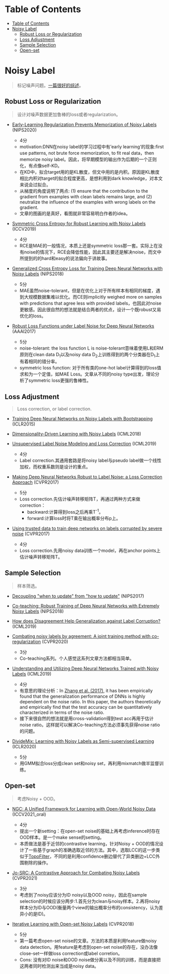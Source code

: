 # Table of Contents

- [Table of Contents](#table-of-contents)
- [Noisy Label](#noisy-label)
  - [Robust Loss or Regularization](#robust-loss-or-regularization)
  - [Loss Adjustment](#loss-adjustment)
  - [Sample Selection](#sample-selection)
  - [Open-set](#open-set)


# Noisy Label

> 标记噪声问题。[一篇很好的综述](https://arxiv.org/abs/2007.08199)。

## Robust Loss or Regularization

> 设计对噪声数据更加鲁棒的loss或者regularization。
  
- [Early-Learning Regularization Prevents Memorization of Noisy Labels](https://arxiv.org/abs/2007.00151) (NIPS2020)
    - 4分
    - motivation:DNN在noisy label的学习过程中有’early learning‘的现象:first use patterns, not brute force memorization, to fit real data，then memorize noisy label。因此，将早期模型的输出作为后期的一个正则化，有点像self-KD。
    - 在KD中，拟合target用的是KL散度，但文中用的是内积。原因是KL散度相比内积对target的拟合程度更高，是想利用到dark knowledge，对本文来说会过拟合。
    - 从梯度的角度说明了两点: (1) ensure that the contribution to the gradient from examples with clean labels remains large, and (2) neutralize the influence of the examples with wrong labels on the gradient.
    - 文章的图画的是真好，看图就非常容易明白作者的idea。

- [Symmetric Cross Entropy for Robust Learning with Noisy Labels](https://arxiv.org/abs/1908.06112) (ICCV2019)
    - 4分
    - RCE是MAE的一般情况，本质上还是symmetric loss那一套。实际上在没有noise的情况下，RCE会降低性能，因此其主要还是解决noise，而文中所提到的的hard和easy的说法偏向于讲故事。

- [Generalized Cross Entropy Loss for Training Deep Neural Networks with Noisy Labels](https://arxiv.org/abs/1805.07836) (NIPS2018)
    - 5分
    - MAE虽然noise-tolerant，但是在优化上对于所有样本有相同的梯度，遇到大规模数据集难以优化。而CE则implicitly weighed more on samples with predictions that agree less with provided labels，也因此对noise更敏感。因此很自然的想法就是结合两者的优点，设计一个既robust又易优化的loss。

- [Robust Loss Functions under Label Noise for Deep Neural Networks](https://arxiv.org/abs/1712.09482) (AAAI2017)
    - 5分
    - noise-tolerant: the loss function L is noise-tolerant意味着使用L和ERM原则在clean data D<sub>1</sub>以及noisy data D<sub>2</sub>上训练得到的两个分类器在D<sub>1</sub>上有着相同的错分率。
    - symmetric loss function: 对于所有类的one-hot label计算得到的loss值求和为一个定值，如MAE Loss。文章从不同的noisy type出发，理论分析了symmetric loss更强的鲁棒性。


## Loss Adjustment

> Loss correction, or label correction.

- [Training Deep Neural Networks on Noisy Labels with Bootstrapping](https://arxiv.org/abs/1412.6596) (ICLR2015)
- [Dimensionality-Driven Learning with Noisy Labels](https://arxiv.org/abs/1806.02612) (ICML2018)
- [Unsupervised Label Noise Modeling and Loss Correction](https://arxiv.org/abs/1904.11238) (ICML2019)
    - 4分
    - Label correction.其通用套路是将noisy label与pseudo label做一个线性加权，而权重系数则是设计的重点。

- [Making Deep Neural Networks Robust to Label Noise: a Loss Correction Approach](https://arxiv.org/abs/1609.03683) (CVPR2017)
    - 5分
    - Loss correction.先估计噪声转移矩阵T，再通过两种方式来做correction：
        - backward:计算得到loss之后再乘T<sup>-1</sup>。
        - forward:计算loss时将T乘在输出概率分布p上。

- [Using trusted data to train deep networks on labels corrupted by severe noise](https://arxiv.org/abs/1609.03683) (CVPR2017)
    - 4分
    - Loss correction.先用noisy data训练一个model，再在anchor points上估计噪声转移矩阵T。


## Sample Selection

> 样本筛选。

- [Decoupling "when to update" from "how to update"](https://arxiv.org/abs/1706.02613) (NIPS2017)
- [Co-teaching: Robust Training of Deep Neural Networks with Extremely Noisy Labels](https://arxiv.org/abs/1804.06872) (NIPS2018)
- [How does Disagreement Help Generalization against Label Corruption?](https://arxiv.org/abs/1901.04215) (ICML2019)
- [Combating noisy labels by agreement: A joint training method with co-regularization](https://arxiv.org/abs/2003.02752) (CVPR2020)
    - 3分
    - Co-teaching系列。个人感觉这系列文章方法都相当简单。

- [Understanding and Utilizing Deep Neural Networks Trained with Noisy Labels](https://arxiv.org/abs/1905.05040) (ICML2019)
    - 4分
    - 有意思的理论分析：In [Zhang et al. (2017)](https://arxiv.org/abs/1611.03530), it has
    been empirically found that the generalization performance of DNNs is highly dependent on the noise ratio. In this paper, the authors theoretically and empirically find that the test accuracy can be quantitatively characterized in terms of the noise ratio.
    - 接下来很自然的想法就是用cross-validation得到test acc再用于估计noise ratio。这样就可以解决Co-teaching方法必须事先获得noise ratio的问题。

- [DivideMix: Learning with Noisy Labels as Semi-supervised Learning](https://arxiv.org/abs/2002.07394) (ICLR2020)
    - 5分
    - 用GMM拟合loss分成clean set和noisy set，再利用mixmatch做半监督训练。

## Open-set

> 考虑Noisy + OOD。

- [NGC: A Unified Framework for Learning with Open-World Noisy Data](https://arxiv.org/abs/2108.11035) (ICCV2021_oral)
    - 4分
    - 提出一个新setting：在open-set noise的基础上再考虑inference时存在OOD样本。是一个make sense的setting。
    - 本质做法是基于近邻的contrastive learning，针对Noisy + OOD的情况设计了一些基于graph的准确选取近邻的方法。其中，选取LCC的这一步类似于[TopoFilter](https://arxiv.org/abs/2012.04835)，不同的是利用confidence删边替代了异类删边+LCC外围剔除的操作。

- [Jo-SRC: A Contrastive Approach for Combating Noisy Labels](https://arxiv.org/abs/2103.13029) (CVPR2021)
    - 3分
    - 考虑到了noisy应该分为ID noisy以及OOD noisy，因此在sample selection的时候应该分两步:1.首先分为clean与noisy样本。2.再将noisy样本分为ID与OOD(衡量两个view的输出概率分布的consistency，认为差异小的是ID)。

- [Iterative Learning with Open-set Noisy Labels](https://arxiv.org/abs/1804.00092) (CVPR2018)
    - 5分
    - 第一篇考虑open-set noise的文章。方法的本质是利用feature做noisy data detection。用feature是考虑到open-set noise的存在，没办法像close-set一样做loss correction或label corretion。
    - Cons: 没有对ID noise和OOD noise做分离以及不同的训练，而是直接把这两者同时检测出来当成是noisy data。
